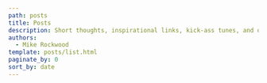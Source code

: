 ```yaml
---
path: posts
title: Posts
description: Short thoughts, inspirational links, kick-ass tunes, and other malarkey.
authors:
  - Mike Rockwood
template: posts/list.html
paginate_by: 0
sort_by: date
---
```

